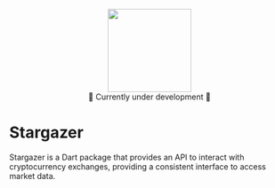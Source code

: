 <p align="center">
  <img width="150" height="150" src="https://github.com/abra/Stargazer/assets/55690/f5cc678c-c2f5-4aad-a052-8d1c72de7ed4">
  <br/>
  🚧 Currently under development 🚧
</p>

# Stargazer

Stargazer is a Dart package that provides an API to interact with cryptocurrency exchanges, providing a consistent interface to access market data. 
